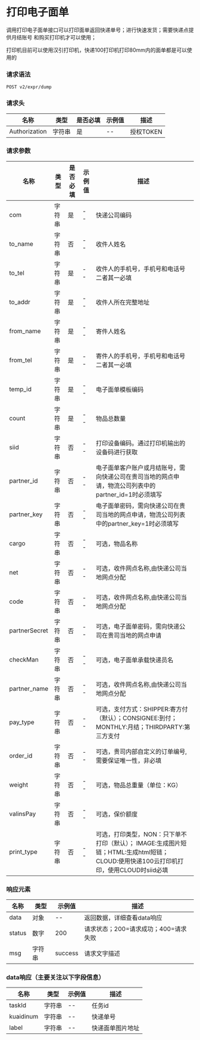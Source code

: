 # 打印电子面单

调用打印电子面单接口可以打印面单返回快递单号；进行快速发货；需要快递点提供月结账号 和购买打印机才可以使用；

打印机目前可以使用汉引打印机，快递100打印机打印80mm内的面单都是可以使用的

### 请求语法

```
POST v2/expr/dump
```

### 请求头

| 名称 | 类型|是否必填 |示例值| 描述|
|---|---|---|---|---|
| Authorization | 字符串|是|--| 授权TOKEN |

### 请求参数

| 名称 | 类型|是否必填 |示例值| 描述|
|---|---|---|---|---|
| com | 字符串|是|--| 快递公司编码 |
| to_name | 字符串|否|--| 收件人姓名 |
| to_tel | 字符串|是|--| 收件人的手机号，手机号和电话号二者其一必填 |
| to_addr | 字符串|是|--| 收件人所在完整地址 |
| from_name | 字符串|是|--| 寄件人姓名 |
| from_tel | 字符串|是|--| 寄件人的手机号，手机号和电话号二者其一必填 |
| temp_id | 字符串|是|--| 电子面单模板编码 |
| count | 字符串|是|--| 物品总数量 |
| siid | 字符串|否|--| 打印设备编码。通过打印机输出的设备码进行获取 |
| partner_id | 字符串|否|--| 电子面单客户账户或月结账号，需向快递公司在贵司当地的网点申请，物流公司列表中的partner_id=1时必须填写 |
| partner_key | 字符串|否|--| 电子面单密码，需向快递公司在贵司当地的网点申请，物流公司列表中的partner_key=1时必须填写 |
| cargo | 字符串|否|--| 可选，物品名称 |
| net | 字符串|否|--| 可选，收件网点名称,由快递公司当地网点分配 |
| code | 字符串|否|--| 可选，收件网点名称,由快递公司当地网点分配 |
| partnerSecret | 字符串|否|--| 可选，电子面单密码，需向快递公司在贵司当地的网点申请 |
| checkMan | 字符串|否|--| 可选，电子面单承载快递员名 |
| partner_name | 字符串|否|--| 可选，收件网点名称,由快递公司当地网点分配 |
| pay_type | 字符串|否|--| 可选，支付方式：SHIPPER:寄方付（默认）；CONSIGNEE:到付；MONTHLY:月结；THIRDPARTY:第三方支付 |
| order_id | 字符串|否|--| 可选，贵司内部自定义的订单编号,需要保证唯一性，非必填 |
| weight | 字符串|否|--| 可选，物品总重量（单位：KG）|
| valinsPay | 字符串|否|--| 可选，保价额度 |
| print_type | 字符串|否|--| 可选，打印类型，NON：只下单不打印（默认）； IMAGE:生成图片短链；HTML:生成html短链； CLOUD:使用快递100云打印机打印，使用CLOUD时siid必填 |

### 响应元素

| 名称 | 类型 |示例值| 描述|
|---|---|---|---| 
| data | 对象|--| 返回数据，详细查看data响应 |
| status | 数字|200| 请求状态；200=请求成功；400=请求失败 |
| msg | 字符串|success| 请求文字描述 |

### data响应（主要关注以下字段信息）

| 名称 | 类型 |示例值| 描述|
|---|---|---|---| 
| taskId | 字符串|--| 任务id |
| kuaidinum | 字符串|--| 快递单号 |
| label | 字符串|--| 快递面单图片地址 |


